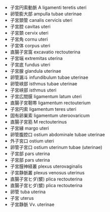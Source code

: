 - 子宮円索動脈 A ligamenti teretis uteri
- 卵管膨大部 ampulla tubae uterinae
- 子宮頚管 canalis cervicis uteri
- 子宮腔 cavitas uteri
- 子宮頚 cervix uteri
- 子宮角 cornu uteri
- 子宮体 corpus uteri
- 直腸子宮窩 excavatio rectouterina
- 子宮端 extremitas uterina
- 子宮底 fundus uteri
- 子宮腺 glandula uterinae
- 卵管漏斗 infundibulum tubae uterinae
- 卵管峡部 isthmus tubae uterinae
- 子宮峡部 isthmus uteri
- 子宮広間膜 ligamentum latum uteri
- 直腸子宮靭帯 ligamentum rectouterium
- 子宮円索 ligamentum teres uteri
- 固有卵巣索 ligamentum uteroovaricum
- 直腸子宮筋 M rectouterinus
- 子宮縁 margo uteri
- 卵管腹腔口 ostium abdominale tubae uterinae
- 外子宮口 ostium uteri
- 卵管子宮口 ostium uterinum tubae (uterinae)
- 子宮部 pars uterina
- 子宮部 pars uterina
- 子宮膣神経叢 plexus uterovaginalis
- 子宮静脈叢 plexus venosus uterinus
- 直腸子宮ヒダ(襞) plica rectouterina
- 直腸子宮ヒダ(襞) plica rectouterina
- 卵管 tuba uterina
- 子宮 uterus
- 子宮静脈 Vv. uterinae

